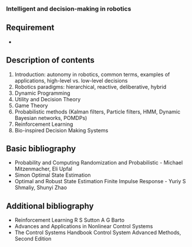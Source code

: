 ### Intelligent and decision-making in robotics

## Requirement

- 

## Description of contents

1. Introduction: autonomy in robotics, common terms, examples of applications, high-level vs. low-level decisions
2. Robotics paradigms: hierarchical, reactive, deliberative, hybrid
3. Dynamic Programming
4. Utility and Decision Theory
5. Game Theory
6. Probabilistic methods (Kalman filters, Particle filters, HMM, Dynamic Bayesian networks, POMDPs)
7. Reinforcement Learning
8. Bio-inspired Decision Making Systems

## Basic bibliography

- Probability and Computing Randomization and Probabilistic - Michael Mitzenmacher, Eli Upfal
- Simon Optimal State Estimation
- Optimal and Robust State Estimation Finite Impulse Response - Yuriy S Shmaliy, Shunyi Zhao

## Additional bibliography

- Reinforcement Learning R S Sutton A G Barto
- Advances and Applications in Nonlinear Control Systems
- The Control Systems Handbook Control System Advanced Methods, Second Edition 